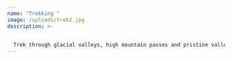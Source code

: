 ```yaml
---
name: "Trekking "
image: /uploads/trek2.jpg
description: >-
  

  Trek through glacial valleys, high mountain passes and pristine valleys with an experienced team of friendly and knowledgeable guides and porters. Whether you are an avid trekker or just starting out, our range of trekking trip programs will accommodate your every need.
---
```

